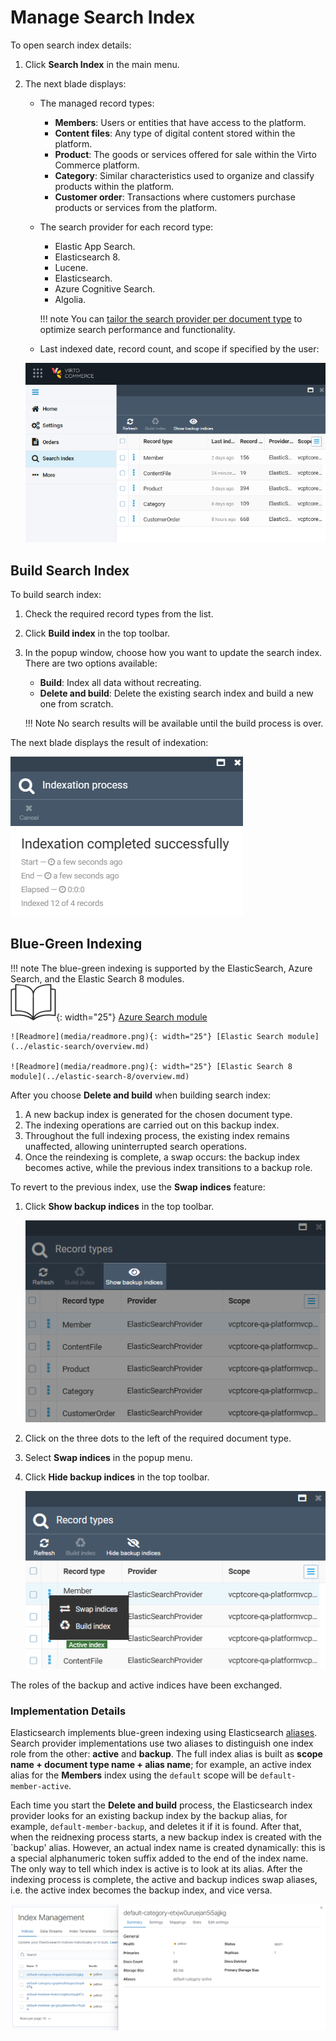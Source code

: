 # Manage Search Index

To open search index details:

1. Click **Search Index** in the main menu.
1. The next blade displays:
    * The managed record types:
        * **Members**: Users or entities that have access to the platform.
        * **Content files**: Any type of digital content stored within the platform.
        * **Product**: The goods or services offered for sale within the Virto Commerce platform.
        * **Category**: Similar characteristics used to organize and classify products within the platform.
        * **Customer order**: Transactions where customers purchase products or services from the platform.

    * The search provider for each record type:
        * Elastic App Search.
        * Elasticsearch 8.
        * Lucene.
        * Elasticsearch.
        * Azure Cognitive Search.
        * Algolia.

        !!! note
            You can [tailor the search provider per document type](https://docs.virtocommerce.org/platform/developer-guide/Configuration-Reference/appsettingsjson/#search) to optimize search performance and functionality.

    * Last indexed date, record count, and scope if specified by the user:

    ![Search index](media/open-search-index-module.png)

## Build Search Index

To build search index:

1. Check the required record types from the list.
1. Click **Build index** in the top toolbar.
1. In the popup window, choose how you want to update the search index. There are two options available:
    * **Build**: Index all data without recreating.
    * **Delete and build**: Delete the existing search index and build a new one from scratch. 
    
    !!! Note
        No search results will be available until the build process is over.

The next blade displays the result of indexation:

![Indexation result](media/indexation-result.png)

## Blue-Green Indexing

!!! note
    The blue-green indexing is supported by the ElasticSearch, Azure Search,  and the Elastic Search 8 modules.<br>
    ![Readmore](media/readmore.png){: width="25"} [Azure Search module](../azure-search/overview.md)

    ![Readmore](media/readmore.png){: width="25"} [Elastic Search module](../elastic-search/overview.md)
    
    ![Readmore](media/readmore.png){: width="25"} [Elastic Search 8 module](../elastic-search-8/overview.md)

After you choose **Delete and build** when building search index:

1. A new backup index is generated for the chosen document type.
1. The indexing operations are carried out on this backup index.
1. Throughout the full indexing process, the existing index remains unaffected, allowing uninterrupted search operations.
1. Once the reindexing is complete, a swap occurs: the backup index becomes active, while the previous index transitions to a backup role.

To revert to the previous index, use the **Swap indices** feature:

1. Click **Show backup indices** in the top toolbar.

    ![Backup indices](media/show-backup-indices.png)

1. Click on the three dots to the left of the required document type.
1. Select **Swap indices** in the popup menu.
1. Click **Hide backup indices** in the top toolbar.

    ![Three dots](media/three-dots.png)

The roles of the backup and active indices have been exchanged.

### Implementation Details

Elasticsearch implements blue-green indexing using Elasticsearch [aliases](https://www.elastic.co/guide/en/elasticsearch/reference/current/indices-aliases.html). Search provider implementations use two aliases to distinguish one index role from the other: **active** and **backup**. The full index alias is built as **scope name + document type name + alias name**; for example, an active index alias for the **Members** index using the `default` scope will be `default-member-active`.

Each time you start the **Delete and build** process, the Elasticsearch index provider looks for an existing backup index by the backup alias, for example, `default-member-backup`, and deletes it if it is found. After that, when the reidnexing process starts, a new backup index is created with the `backup' alias. However, an actual index name is created dynamically: this is a special alphanumeric token suffix added to the end of the index name. The only way to tell which index is active is to look at its alias. After the indexing process is complete, the active and backup indices swap aliases, i.e. the active index becomes the backup index, and vice versa.

![Kibana index alias](media/implementation.png)